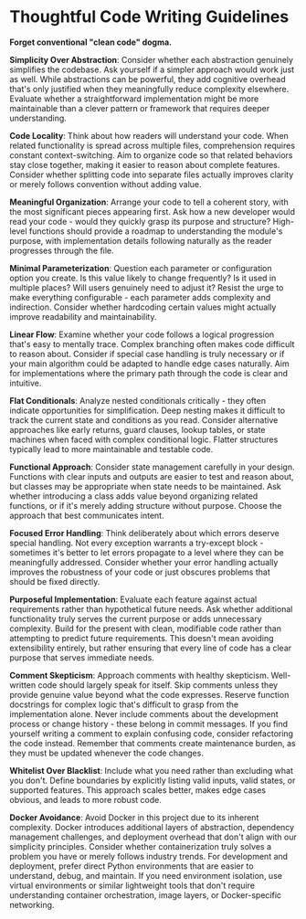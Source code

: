 # Thoughtful Code Writing Guidelines

**Forget conventional "clean code" dogma.**

**Simplicity Over Abstraction**: Consider whether each abstraction genuinely simplifies the codebase. Ask yourself if a simpler approach would work just as well. While abstractions can be powerful, they add cognitive overhead that's only justified when they meaningfully reduce complexity elsewhere. Evaluate whether a straightforward implementation might be more maintainable than a clever pattern or framework that requires deeper understanding.

**Code Locality**: Think about how readers will understand your code. When related functionality is spread across multiple files, comprehension requires constant context-switching. Aim to organize code so that related behaviors stay close together, making it easier to reason about complete features. Consider whether splitting code into separate files actually improves clarity or merely follows convention without adding value.

**Meaningful Organization**: Arrange your code to tell a coherent story, with the most significant pieces appearing first. Ask how a new developer would read your code - would they quickly grasp its purpose and structure? High-level functions should provide a roadmap to understanding the module's purpose, with implementation details following naturally as the reader progresses through the file.

**Minimal Parameterization**: Question each parameter or configuration option you create. Is this value likely to change frequently? Is it used in multiple places? Will users genuinely need to adjust it? Resist the urge to make everything configurable - each parameter adds complexity and indirection. Consider whether hardcoding certain values might actually improve readability and maintainability.

**Linear Flow**: Examine whether your code follows a logical progression that's easy to mentally trace. Complex branching often makes code difficult to reason about. Consider if special case handling is truly necessary or if your main algorithm could be adapted to handle edge cases naturally. Aim for implementations where the primary path through the code is clear and intuitive.

**Flat Conditionals**: Analyze nested conditionals critically - they often indicate opportunities for simplification. Deep nesting makes it difficult to track the current state and conditions as you read. Consider alternative approaches like early returns, guard clauses, lookup tables, or state machines when faced with complex conditional logic. Flatter structures typically lead to more maintainable and testable code.

**Functional Approach**: Consider state management carefully in your design. Functions with clear inputs and outputs are easier to test and reason about, but classes may be appropriate when state needs to be maintained. Ask whether introducing a class adds value beyond organizing related functions, or if it's merely adding structure without purpose. Choose the approach that best communicates intent.

**Focused Error Handling**: Think deliberately about which errors deserve special handling. Not every exception warrants a try-except block - sometimes it's better to let errors propagate to a level where they can be meaningfully addressed. Consider whether your error handling actually improves the robustness of your code or just obscures problems that should be fixed directly.

**Purposeful Implementation**: Evaluate each feature against actual requirements rather than hypothetical future needs. Ask whether additional functionality truly serves the current purpose or adds unnecessary complexity. Build for the present with clean, modifiable code rather than attempting to predict future requirements. This doesn't mean avoiding extensibility entirely, but rather ensuring that every line of code has a clear purpose that serves immediate needs.

**Comment Skepticism**: Approach comments with healthy skepticism. Well-written code should largely speak for itself. Skip comments unless they provide genuine value beyond what the code expresses. Reserve function docstrings for complex logic that's difficult to grasp from the implementation alone. Never include comments about the development process or change history - these belong in commit messages. If you find yourself writing a comment to explain confusing code, consider refactoring the code instead. Remember that comments create maintenance burden, as they must be updated whenever the code changes.

**Whitelist Over Blacklist**: Include what you need rather than excluding what you don't. Define boundaries by explicitly listing valid inputs, valid states, or supported features. This approach scales better, makes edge cases obvious, and leads to more robust code.

**Docker Avoidance**: Avoid Docker in this project due to its inherent complexity. Docker introduces additional layers of abstraction, dependency management challenges, and deployment overhead that don't align with our simplicity principles. Consider whether containerization truly solves a problem you have or merely follows industry trends. For development and deployment, prefer direct Python environments that are easier to understand, debug, and maintain. If you need environment isolation, use virtual environments or similar lightweight tools that don't require understanding container orchestration, image layers, or Docker-specific networking.
